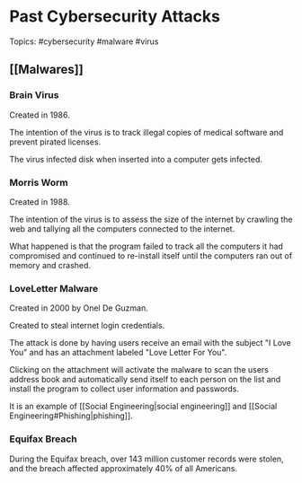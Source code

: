 # Past Cybersecurity Attacks

Topics: #cybersecurity #malware #virus

## [[Malwares]]

### Brain Virus

Created in 1986.

The intention of the virus is to track illegal copies of medical software and prevent pirated licenses.

The virus infected disk when inserted into a computer gets infected.

### Morris Worm

Created in 1988.

The intention of the virus is to assess the size of the internet by crawling the web and tallying all the computers connected to the internet.

What happened is that the program failed to track all the computers it had compromised and continued to re-install itself until the computers ran out of memory and crashed.

### LoveLetter Malware

Created in 2000 by Onel De Guzman.

Created to steal internet login credentials.

The attack is done by having users receive an email with the subject "I Love You" and has an attachment labeled "Love Letter For You".

Clicking on the attachment will activate the malware to scan the users address book and automatically send itself to each person on the list and install the program to collect user information and passwords.

It is an example of [[Social Engineering|social engineering]] and [[Social Engineering#Phishing|phishing]].

### Equifax Breach

During the Equifax breach, over 143 million customer records were stolen, and the breach affected approximately 40% of all Americans.